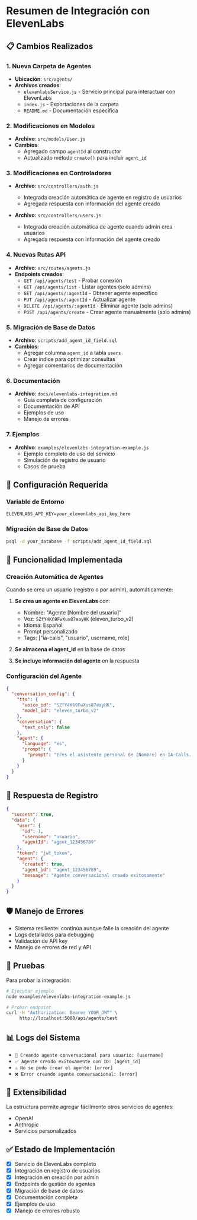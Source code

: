 # Resumen de Integración con ElevenLabs

## 📋 Cambios Realizados

### 1. Nueva Carpeta de Agentes
- **Ubicación**: `src/agents/`
- **Archivos creados**:
  - `elevenlabsService.js` - Servicio principal para interactuar con ElevenLabs
  - `index.js` - Exportaciones de la carpeta
  - `README.md` - Documentación específica

### 2. Modificaciones en Modelos
- **Archivo**: `src/models/User.js`
- **Cambios**:
  - Agregado campo `agentId` al constructor
  - Actualizado método `create()` para incluir `agent_id`

### 3. Modificaciones en Controladores
- **Archivo**: `src/controllers/auth.js`
  - Integrada creación automática de agente en registro de usuarios
  - Agregada respuesta con información del agente creado

- **Archivo**: `src/controllers/users.js`
  - Integrada creación automática de agente cuando admin crea usuarios
  - Agregada respuesta con información del agente creado

### 4. Nuevas Rutas API
- **Archivo**: `src/routes/agents.js`
- **Endpoints creados**:
  - `GET /api/agents/test` - Probar conexión
  - `GET /api/agents/list` - Listar agentes (solo admins)
  - `GET /api/agents/:agentId` - Obtener agente específico
  - `PUT /api/agents/:agentId` - Actualizar agente
  - `DELETE /api/agents/:agentId` - Eliminar agente (solo admins)
  - `POST /api/agents/create` - Crear agente manualmente (solo admins)

### 5. Migración de Base de Datos
- **Archivo**: `scripts/add_agent_id_field.sql`
- **Cambios**:
  - Agregar columna `agent_id` a tabla `users`
  - Crear índice para optimizar consultas
  - Agregar comentarios de documentación

### 6. Documentación
- **Archivo**: `docs/elevenlabs-integration.md`
  - Guía completa de configuración
  - Documentación de API
  - Ejemplos de uso
  - Manejo de errores

### 7. Ejemplos
- **Archivo**: `examples/elevenlabs-integration-example.js`
  - Ejemplo completo de uso del servicio
  - Simulación de registro de usuario
  - Casos de prueba

## 🔧 Configuración Requerida

### Variable de Entorno
```env
ELEVENLABS_API_KEY=your_elevenlabs_api_key_here
```

### Migración de Base de Datos
```bash
psql -d your_database -f scripts/add_agent_id_field.sql
```

## 🚀 Funcionalidad Implementada

### Creación Automática de Agentes
Cuando se crea un usuario (registro o por admin), automáticamente:

1. **Se crea un agente en ElevenLabs** con:
   - Nombre: "Agente [Nombre del usuario]"
   - Voz: `SZfY4K69FwXus87eayHK` (eleven_turbo_v2)
   - Idioma: Español
   - Prompt personalizado
   - Tags: ["ia-calls", "usuario", username, role]

2. **Se almacena el agent_id** en la base de datos

3. **Se incluye información del agente** en la respuesta

### Configuración del Agente
```json
{
  "conversation_config": {
    "tts": {
      "voice_id": "SZfY4K69FwXus87eayHK",
      "model_id": "eleven_turbo_v2"
    },
    "conversation": {
      "text_only": false
    },
    "agent": {
      "language": "es",
      "prompt": {
        "prompt": "Eres el asistente personal de [Nombre] en IA-Calls..."
      }
    }
  }
}
```

## 📡 Respuesta de Registro
```json
{
  "success": true,
  "data": {
    "user": {
      "id": 1,
      "username": "usuario",
      "agentId": "agent_123456789"
    },
    "token": "jwt_token",
    "agent": {
      "created": true,
      "agent_id": "agent_123456789",
      "message": "Agente conversacional creado exitosamente"
    }
  }
}
```

## 🛡️ Manejo de Errores
- Sistema resiliente: continúa aunque falle la creación del agente
- Logs detallados para debugging
- Validación de API key
- Manejo de errores de red y API

## 🧪 Pruebas
Para probar la integración:

```bash
# Ejecutar ejemplo
node examples/elevenlabs-integration-example.js

# Probar endpoint
curl -H "Authorization: Bearer YOUR_JWT" \
     http://localhost:5000/api/agents/test
```

## 📊 Logs del Sistema
- `🤖 Creando agente conversacional para usuario: [username]`
- `✅ Agente creado exitosamente con ID: [agent_id]`
- `⚠️ No se pudo crear el agente: [error]`
- `❌ Error creando agente conversacional: [error]`

## 🔮 Extensibilidad
La estructura permite agregar fácilmente otros servicios de agentes:
- OpenAI
- Anthropic
- Servicios personalizados

## ✅ Estado de Implementación
- [x] Servicio de ElevenLabs completo
- [x] Integración en registro de usuarios
- [x] Integración en creación por admin
- [x] Endpoints de gestión de agentes
- [x] Migración de base de datos
- [x] Documentación completa
- [x] Ejemplos de uso
- [x] Manejo de errores robusto
